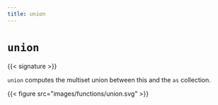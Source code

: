 ```yaml
---
title: union
---
```


# `union`

{{< signature >}}

`union` computes the multiset union between this and the `as` collection.

{{< figure src="images/functions/union.svg" >}}
